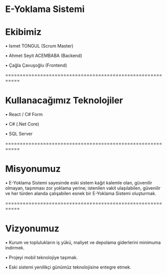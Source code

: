 # E-Yoklama Sistemi
# Ekibimiz
• Ismet TONGUL (Scrum Master)

• Ahmet Seyit ACEMBABA (Backend)
 
• Çağla Çavuşoğlu (Frontend)

===========================================================

# Kullanacağımız Teknolojiler
• React / C# Form

• C# (.Net Core)

• SQL Server

===========================================================

# Misyonumuz
    
• E-Yoklama Sistemi sayesinde eski sistem kağıt kalemle olan, güvenilir olmayan, taşınması zor yoklama yerine; istenilen vakit ulaşılabilen, güvenilir ve her türden alanda çalışabilen esnek bir E-Yoklama Sistemi oluşturmak.

===========================================================

# Vizyonumuz

• Kurum ve toplulukların iş yükü, maliyet ve depolama giderlerini minimuma indirmek.

• Projeyi mobil teknolojiye taşımak.

• Eski sistemi yenilikçi günümüz teknolojisine entegre etmek.
